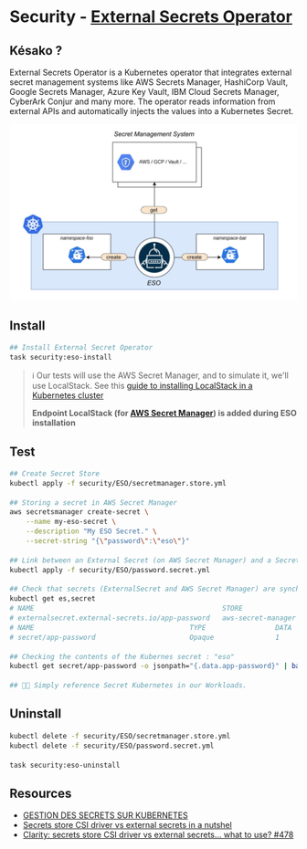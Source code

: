 # Security - [External Secrets Operator][eso-doc]

## Késako ?

External Secrets Operator is a Kubernetes operator that integrates external secret management systems like AWS Secrets Manager, HashiCorp Vault, Google Secrets Manager, Azure Key Vault, IBM Cloud Secrets Manager, CyberArk Conjur and many more. The operator reads information from external APIs and automatically injects the values into a Kubernetes Secret.

![External Secret Operator](../images/eso.jpeg)

## Install

```bash
## Install External Secret Operator
task security:eso-install
```

> ℹ️ Our tests will use the AWS Secret Manager, and to simulate it, we'll use LocalStack. See this [guide to installing LocalStack in a Kubernetes cluster](../../platform/aws/INSTALL.md)
>
> **Endpoint LocalStack (for [AWS Secret Manager][eso-aws-custom-endpoints]) is added during ESO installation**

## Test

```bash
## Create Secret Store
kubectl apply -f security/ESO/secretmanager.store.yml

## Storing a secret in AWS Secret Manager
aws secretsmanager create-secret \
    --name my-eso-secret \
    --description "My ESO Secret." \
    --secret-string "{\"password\":\"eso\"}"

## Link between an External Secret (on AWS Secret Manager) and a Secret in Kubernetes : ExternalSecret object
kubectl apply -f security/ESO/password.secret.yml

## Check that secrets (ExternalSecret and AWS Secret Manager) are synchronized
kubectl get es,secret
# NAME                                              STORE                REFRESH INTERVAL   STATUS         READY
# externalsecret.external-secrets.io/app-password   aws-secret-manager   1h                 SecretSynced   True
# NAME                                      TYPE                 DATA   AGE
# secret/app-password                       Opaque               1      2m27s

## Checking the contents of the Kubernes secret : "eso"
kubectl get secret/app-password -o jsonpath="{.data.app-password}" | base64 -d

## 🎉🎉 Simply reference Secret Kubernetes in our Workloads.
```

## Uninstall

```bash
kubectl delete -f security/ESO/secretmanager.store.yml
kubectl delete -f security/ESO/password.secret.yml

task security:eso-uninstall
```

## Resources

- [GESTION DES SECRETS SUR KUBERNETES][k8s-secret-management-blog]
- [Secrets store CSI driver vs external secrets in a nutshel][eso-vs-csi-secrets-store]
- [Clarity: secrets store CSI driver vs external secrets... what to use? #478][eso-vs-csi-secrets-store-clarity]

<!-- Links -->
[eso-doc]:https://external-secrets.io/latest/
[k8s-secret-management-blog]: https://toungafranck.com/2024/05/09/gestion-des-secret-sur-kubernetes/
[eso-aws-custom-endpoints]: https://external-secrets.io/latest/provider/aws-secrets-manager/#custom-endpoints
[eso-vs-csi-secrets-store]: https://www.yuribacciarini.com/secrets-store-csi-driver-vs-external-secrets-in-a-nutshel/
[eso-vs-csi-secrets-store-clarity]: https://github.com/external-secrets/external-secrets/issues/478
